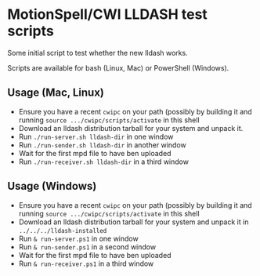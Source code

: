 # MotionSpell/CWI LLDASH test scripts

Some initial script to test whether the new lldash works.

Scripts are available for bash (Linux, Mac) or PowerShell (Windows).

## Usage (Mac, Linux)

- Ensure you have a recent `cwipc` on your path (possibly by building it and running `source .../cwipc/scripts/activate` in this shell
- Download an lldash distribution tarball for your system and unpack it.
- Run `./run-server.sh lldash-dir` in one window
- Run `./run-sender.sh lldash-dir` in another window
- Wait for the first mpd file to have ben uploaded
- Run `./run-receiver.sh lldash-dir` in a third window


## Usage (Windows)

- Ensure you have a recent `cwipc` on your path (possibly by building it and running `source .../cwipc/scripts/activate` in this shell
- Download an lldash distribution tarball for your system and unpack it in `../../../lldash-installed`
- Run `& run-server.ps1` in one window
- Run `& run-sender.ps1` in a second window
- Wait for the first mpd file to have ben uploaded
- Run `& run-receiver.ps1` in a third window
